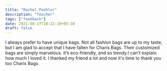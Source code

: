 ```yaml
---
title: "Rachel Poehler"
description: "Teacher"
tags: ["feedback"]
date: 2021-08-27T10:22:10+05:30
draft: false
---
```


I always prefer to have unique bags. Not all fashion bags are up to my taste, but I am glad to accept that I have fallen for Charis Bags. Their customized bags are simply marvelous. It’s eco-friendly, and so trendy.I can't explain how much I loved it. I thanked my friend a lot and now it's time to thank you too Charis Bags.
